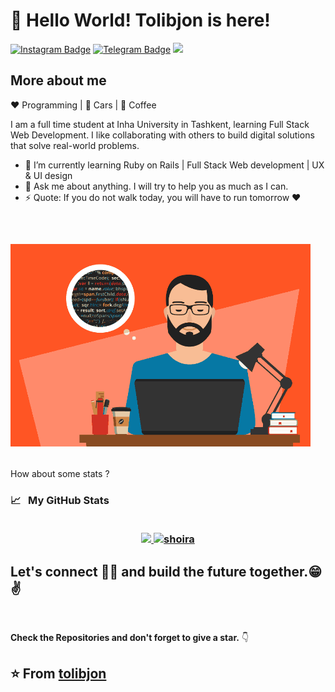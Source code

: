 
  
# 👋 Hello World!  Tolibjon is here!

[![Instagram Badge](https://img.shields.io/badge/-Instagram-e4405f?style=flat-square&logo=Instagram&logoColor=white)](https://www.instagram.com/__1nagamofff__/)
[![Telegram Badge](https://img.shields.io/badge/-Telegram-0088cc?style=flat-square&logo=Telegram&logoColor=white)](https://t.me/tolib797)
[![](https://visitor-badge.glitch.me/badge?page_id=shahriyor-sharifjonov.shahriyor-sharifjonov)]()


 ## More about me
  
:heart: Programming | :black_heart: Cars | :blue_heart: Coffee
 
I am a full time student at Inha University in Tashkent, learning Full Stack Web Development. I like  collaborating with others to build digital solutions that solve real-world problems.

- 🌱 I’m currently learning Ruby on Rails | Full Stack Web development | UX & UI design
- 💬 Ask me about anything. I will try to help you as much as I can.
- ⚡ Quote: If you do not walk today, you will have to run tomorrow :heart:

<br/>

## <img align="center" src="https://raw.githubusercontent.com/shahriyor-sharifjonov/shahriyor-sharifjonov/master/coding-2.gif" width="480">
<br>
How about some stats ?

<h3>
  <summary>
    📈  &nbsp; My GitHub Stats
  </summary> 
  
  <br>

  <p align="center">
   <a href="https://github.com/shoirata">
    <img height="180em" src="https://github-readme-stats-eight-theta.vercel.app/api?username=shoirata&show_icons=true&theme=midnight-white&count_private=true"/>
    <img height="180em" src="https://github-readme-stats.vercel.app/api/top-langs/?username=shoirata&show_icons=true&theme=midnight-white&layout=compact" alt="shoira" />
  </a>
</p>
</h3>

<h2> Let's connect 👨‍💻 and build the future together.😁✌   </h2> 

</br>


**Check the Repositories and don't forget to give a star.** 👇

:star: From [tolibjon](https://github.com/tolibjoninagamov)
-------




